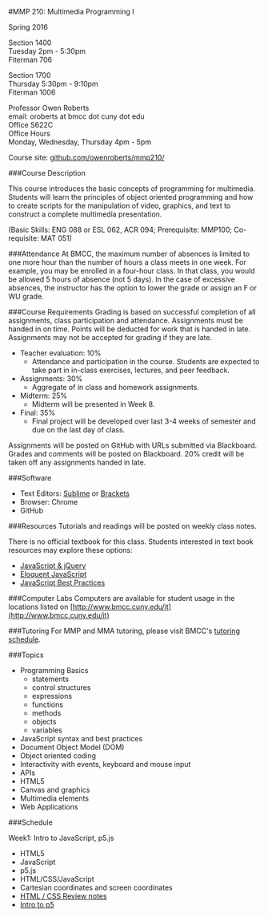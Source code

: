 #MMP 210: Multimedia Programming I

Spring 2016  

Section 1400  
Tuesday 2pm - 5:30pm   
Fiterman 706  

Section 1700  
Thursday 5:30pm - 9:10pm  
Fiterman 1006  

Professor Owen Roberts  
email: oroberts at bmcc dot cuny dot edu  
Office S622C  
Office Hours  
Monday, Wednesday, Thursday 4pm - 5pm  

Course site: [github.com/owenroberts/mmp210/](https://github.com/owenroberts/mmp210/)


###Course Description

This course introduces the basic concepts of programming for multimedia.  Students will learn the principles of object oriented programming and how to create scripts for the manipulation of video, graphics, and text to construct a complete multimedia presentation.

(Basic Skills: ENG 088 or ESL 062, ACR 094; Prerequisite: MMP100; Co-requisite: MAT 051)

###Attendance
At BMCC, the maximum number of absences is limited to one more hour than the number of hours a class meets in one week. For example, you may be enrolled in a four-hour class. In that class, you would be allowed 5 hours of absence (not 5 days). In the case of excessive absences, the instructor has the option to lower the grade or assign an F or WU grade.

###Course Requirements
Grading is based on successful completion of all assignments, class participation and attendance. Assignments must be handed in on time. Points will be deducted for work that is handed in late. Assignments may not be accepted for grading if they are late.

- Teacher evaluation: 10%
	- Attendance and participation in the course. Students are expected to take part in in-class exercises, lectures, and peer feedback.
- Assignments: 30%
	- Aggregate of in class and homework assignments.
- Midterm: 25%
	- Midterm will be presented in Week 8.
- Final: 35%
	- Final project will be developed over last 3-4 weeks of semester and due on the last day of class.

Assignments will be posted on GitHub with URLs submitted via Blackboard.  Grades and comments will be posted on Blackboard.
20% credit will be taken off any assignments handed in late.

###Software
- Text Editors: [Sublime](http://www.sublimetext.com/3) or [Brackets](http://brackets.io/)
- Browser: Chrome
- GitHub

###Resources
Tutorials and readings will be posted on weekly class notes.

There is no official textbook for this class.
Students interested in text book resources may explore these options:
- [JavaScript & jQuery](http://javascriptbook.com/)
- [Eloquent JavaScript](http://eloquentjavascript.net/)
- [JavaScript Best Practices](http://www.thinkful.com/learn/javascript-best-practices-1/)

###Computer Labs
Computers are available for student usage in the locations listed on [http://www.bmcc.cuny.edu/it](http://www.bmcc.cuny.edu/it)

###Tutoring
For MMP and MMA tutoring, please visit BMCC's [tutoring schedule](http://www.bmcc.cuny.edu/lrc/schedule.jsp).

###Topics
- Programming Basics
	- statements
	- control structures
	- expressions
	- functions
	- methods
	- objects
	- variables
- JavaScript syntax and best practices
- Document Object Model (DOM)
- Object oriented coding
- Interactivity with events, keyboard and mouse input
- APIs
- HTML5
- Canvas and graphics
- Multimedia elements
- Web Applications

###Schedule

Week1: Intro to JavaScript, p5.js
- HTML5
- JavaScript
- p5.js
- HTML/CSS/JavaScript
- Cartesian coordinates and screen coordinates
- [HTML / CSS Review notes](https://owenroberts.github.io/mmp210/week1/index.html)
- [Intro to p5](https://owenroberts.github.io/mmp210/week1/p5.html)